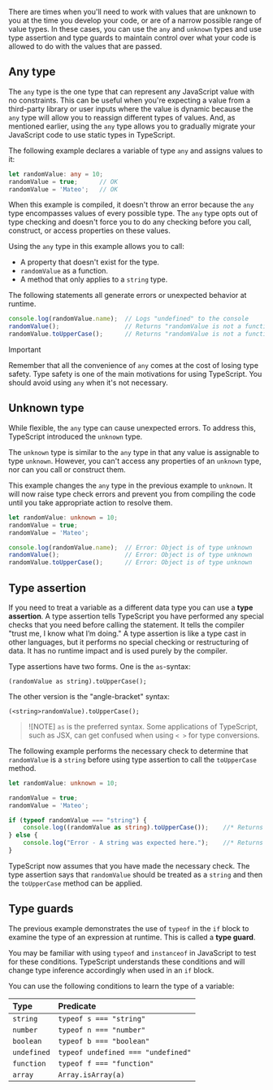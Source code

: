 There are times when you'll need to work with values that are unknown to you at the time you develop your code, or are of a narrow possible range of value types. In these cases, you can use the `any` and `unknown` types and use type assertion and type guards to maintain control over what your code is allowed to do with the values that are passed.

## Any type

The `any` type is the one type that can represent any JavaScript value with no constraints. This can be useful when you're expecting a value from a third-party library or user inputs where the value is dynamic because the `any` type will allow you to reassign different types of values. And, as mentioned earlier, using the `any` type allows you to gradually migrate your JavaScript code to use static types in TypeScript.

The following example declares a variable of type `any` and assigns values to it:

```typescript
let randomValue: any = 10;
randomValue = true;      // OK
randomValue = 'Mateo';   // OK
```

When this example is compiled, it doesn't throw an error because the `any` type encompasses values of every possible type. The `any` type opts out of type checking and doesn't force you to do any checking before you call, construct, or access properties on these values. 

Using the `any` type in this example allows you to call:

- A property that doesn't exist for the type.
- `randomValue` as a function.
- A method that only applies to a `string` type.

The following statements all generate errors or unexpected behavior at runtime. 

```typescript
console.log(randomValue.name);  // Logs "undefined" to the console
randomValue();                  // Returns "randomValue is not a function" error
randomValue.toUpperCase();      // Returns "randomValue is not a function" error
```

> [!IMPORTANT]
> Remember that all the convenience of `any` comes at the cost of losing type safety. Type safety is one of the main motivations for using TypeScript. You should avoid using `any` when it's not necessary.

## Unknown type

While flexible, the `any` type can cause unexpected errors. To address this, TypeScript introduced the `unknown` type.

The `unknown` type is similar to the `any` type in that any value is assignable to type `unknown`. However, you can't access any properties of an `unknown` type, nor can you call or construct them.

This example changes the `any` type in the previous example to `unknown`. It will now raise type check errors and prevent you from compiling the code until you take appropriate action to resolve them.

```typescript
let randomValue: unknown = 10;
randomValue = true;
randomValue = 'Mateo';

console.log(randomValue.name);  // Error: Object is of type unknown
randomValue();                  // Error: Object is of type unknown
randomValue.toUpperCase();      // Error: Object is of type unknown
```

## Type assertion

If you need to treat a variable as a different data type you can use a **type assertion**. A type assertion tells TypeScript you have performed any special checks that you need before calling the statement. It tells the compiler "trust me, I know what I’m doing." A type assertion is like a type cast in other languages, but it performs no special checking or restructuring of data. It has no runtime impact and is used purely by the compiler.

Type assertions have two forms. One is the `as`-syntax:

`(randomValue as string).toUpperCase();`

The other version is the "angle-bracket" syntax:

`(<string>randomValue).toUpperCase();`

> ![NOTE]
> `as` is the preferred syntax. Some applications of TypeScript, such as JSX, can get confused when using `< >` for type conversions.

The following example performs the necessary check to determine that `randomValue` is a `string` before using type assertion to call the `toUpperCase` method.

```typescript
let randomValue: unknown = 10;

randomValue = true;
randomValue = 'Mateo';

if (typeof randomValue === "string") {
    console.log((randomValue as string).toUpperCase());    //* Returns MATEO to the console.
} else {
    console.log("Error - A string was expected here.");    //* Returns an error message.
}

```

TypeScript now assumes that you have made the necessary check. The type assertion says that `randomValue` should be treated as a `string` and then the `toUpperCase` method can be applied.

## Type guards

The previous example demonstrates the use of `typeof` in the `if` block to examine the type of an expression at runtime. This is called a **type guard**.

You may be familiar with using `typeof` and `instanceof` in JavaScript to test for these conditions. TypeScript understands these conditions and will change type inference accordingly when used in an `if` block.

You can use the following conditions to learn the type of a variable:

| Type| Predicate|
| :--- | :--- |
| `string`| `typeof s === "string"`|
| `number`| `typeof n === "number"`|
| `boolean`| `typeof b === "boolean"`|
| `undefined`| `typeof undefined === "undefined"`|
| `function`| `typeof f === "function"`|
| `array`| `Array.isArray(a)`|
